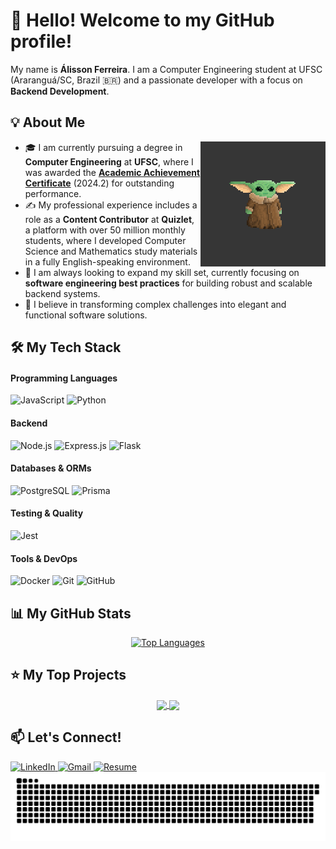 # 👋 Hello! Welcome to my GitHub profile!

My name is **Álisson Ferreira**. I am a Computer Engineering student at UFSC (Araranguá/SC, Brazil 🇧🇷) and a passionate developer with a focus on **Backend Development**.

## 💡 About Me

<img align="right" height="200" alt="Yoda coding" src="Yoda.gif">

- 🎓 I am currently pursuing a degree in **Computer Engineering** at **UFSC**, where I was awarded the [**Academic Achievement Certificate**](https://drive.google.com/file/d/1h1eh1FpHC6dOxthzQAxtvbFgwGC6F3zF/view?usp=sharing) (2024.2) for outstanding performance.
- ✍️ My professional experience includes a role as a **Content Contributor** at **Quizlet**, a platform with over 50 million monthly students, where I developed Computer Science and Mathematics study materials in a fully English-speaking environment.
- 🚀 I am always looking to expand my skill set, currently focusing on **software engineering best practices** for building robust and scalable backend systems.
- 🌱 I believe in transforming complex challenges into elegant and functional software solutions.

## 🛠️ My Tech Stack

#### Programming Languages
<div align="left">
  <img src="https://img.shields.io/badge/JavaScript-F7DF1E?style=for-the-badge&logo=javascript&logoColor=black" height="35" alt="JavaScript"/>
  <img src="https://img.shields.io/badge/Python-3776AB?style=for-the-badge&logo=python&logoColor=white" height="35" alt="Python"/>
</div>

#### Backend
<div align="left">
  <img src="https://img.shields.io/badge/Node.js-339933?style=for-the-badge&logo=nodedotjs&logoColor=white" height="35" alt="Node.js"/>
  <img src="https://img.shields.io/badge/Express.js-000000?style=for-the-badge&logo=express&logoColor=white" height="35" alt="Express.js"/>
  <img src="https://img.shields.io/badge/Flask-000000?style=for-the-badge&logo=flask&logoColor=white" height="35" alt="Flask"/>
</div>

#### Databases & ORMs
<div align="left">
  <img src="https://img.shields.io/badge/PostgreSQL-4169E1?style=for-the-badge&logo=postgresql&logoColor=white" height="35" alt="PostgreSQL"/>
  <img src="https://img.shields.io/badge/Prisma-2D3748?style=for-the-badge&logo=prisma&logoColor=white" height="35" alt="Prisma"/>
</div>

#### Testing & Quality
<div align="left">
  <img src="https://img.shields.io/badge/Jest-C21325?style=for-the-badge&logo=jest&logoColor=white" height="35" alt="Jest"/>
</div>

#### Tools & DevOps
<div align="left">
  <img src="https://img.shields.io/badge/Docker-2496ED?style=for-the-badge&logo=docker&logoColor=white" height="35" alt="Docker"/>
  <img src="https://img.shields.io/badge/Git-F05032?style=for-the-badge&logo=git&logoColor=white" height="35" alt="Git"/>
  <img src="https://img.shields.io/badge/GitHub-181717?style=for-the-badge&logo=github&logoColor=white" height="35" alt="GitHub"/>
</div>

## 📊 My GitHub Stats

<p align="center">
  <a href="https://github.com/alissonpef">
    <img src="https://github-readme-stats.vercel.app/api/top-langs/?username=alissonpef&layout=compact&theme=dracula&hide_border=true" alt="Top Languages" />
  </a>
</p>

## ⭐ My Top Projects

<p align="center">
  <a href="https://github.com/alissonpef/Book-End-API">
    <img align="center" src="https://github-readme-stats.vercel.app/api/pin/?username=alissonpef&repo=Book-End-API&theme=dracula&show_owner=true&cache_seconds=1" />
  </a>
  <a href="https://github.com/alissonpef/Flask-PDF-Protector">
    <img align="center" src="https://github-readme-stats.vercel.app/api/pin/?username=alissonpef&repo=Flask-PDF-Protector&theme=dracula&show_owner=true&cache_seconds=1" />
  </a>
</p>

## 📫 Let's Connect!

<div align="left">
  <a href="https://www.linkedin.com/in/alisson-pereira-ferreira-45022623b/" target="_blank" rel="noopener noreferrer">
    <img src="https://img.shields.io/static/v1?message=LinkedIn&logo=linkedin&label=&color=0077B5&logoColor=white&style=for-the-badge" height="35" alt="LinkedIn"/>
  </a>
  <a href="mailto:alissonpef@gmail.com" target="_blank" rel="noopener noreferrer">
    <img src="https://img.shields.io/static/v1?message=Gmail&logo=gmail&label=&color=D14836&logoColor=white&style=for-the-badge" height="35" alt="Gmail"/>
  </a>
  <a href="https://drive.google.com/file/d/1Aof8vKDZGVtHfTYdwdChqk1SAepdNz4R/view?usp=sharing" target="_blank" rel="noopener noreferrer">
    <img src="https://img.shields.io/static/v1?label=&message=View%20Resume&color=4A4A4A&logo=read-the-docs&logoColor=white&style=for-the-badge" height="35" alt="Resume"/>
  </a>
</div>

<!-- Animation -->
<div align="center">
  <img src="https://raw.githubusercontent.com/alissonpef/alissonpef/output/snake.svg" alt="GitHub Contributions Snake Animation" />
</div>
